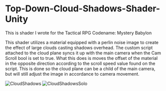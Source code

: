 # Top-Down-Cloud-Shadows-Shader-Unity

This is shader I wrote for the Tactical RPG Codename: Mystery Babylon

This shader utilizes a material equipped with a perlin noise image to create the effect of large clouds casting shadows overhead.
The custom script attached to the cloud plane syncs it up with the main camera when the Cam Scroll bool is set to true. What this does
is moves the offset of the material in the opposite direction according to the scroll speed value found on the script. This is done so the cloud plane can be a child of the 
main camera, but will still adjust the image in accordance to camera movement.

![CloudShadows](https://user-images.githubusercontent.com/80863542/149571504-c731552a-c870-41da-8b8c-53ae7381bbe0.png)
![CloudShadowsSolo](https://user-images.githubusercontent.com/80863542/149571719-987e015a-de5f-45e4-a18a-86f228cf9d6b.png)
